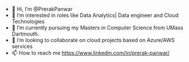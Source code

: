 - 👋 Hi, I’m @PrerakPanwar
- 👀 I’m interested in roles like Data Analytics| Data engineer and Cloud Technologies
- 🌱 I’m currently pursuing my Masters in Computer Science from UMass Dartmouth.
- 💞️ I’m looking to collaborate on cloud projects based on Azure/AWS services
- 📫 How to reach me https://www.linkedin.com/in/prerak-panwar/
